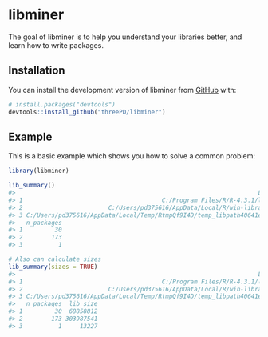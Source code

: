 
<!-- README.md is generated from README.Rmd. Please edit that file -->

# libminer

<!-- badges: start -->
<!-- badges: end -->

The goal of libminer is to help you understand your libraries better,
and learn how to write packages.

## Installation

You can install the development version of libminer from
[GitHub](https://github.com/) with:

``` r
# install.packages("devtools")
devtools::install_github("threePD/libminer")
```

## Example

This is a basic example which shows you how to solve a common problem:

``` r
library(libminer)

lib_summary()
#>                                                                    Library
#> 1                                       C:/Program Files/R/R-4.3.1/library
#> 2                        C:/Users/pd375616/AppData/Local/R/win-library/4.3
#> 3 C:/Users/pd375616/AppData/Local/Temp/RtmpQf9I4D/temp_libpath40641ef84aa7
#>   n_packages
#> 1         30
#> 2        173
#> 3          1

# Also can calculate sizes
lib_summary(sizes = TRUE)
#>                                                                    Library
#> 1                                       C:/Program Files/R/R-4.3.1/library
#> 2                        C:/Users/pd375616/AppData/Local/R/win-library/4.3
#> 3 C:/Users/pd375616/AppData/Local/Temp/RtmpQf9I4D/temp_libpath40641ef84aa7
#>   n_packages  lib_size
#> 1         30  68858812
#> 2        173 303987541
#> 3          1     13227
```
